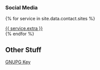 ### Social Media
{% for service in site.data.contact.sites %}
<div class="container">
    <a href="{{ service.url }}">
        <i class="{{service.class }}"></i>
        {{ service.extra }}
    </a>
</div>
{% endfor %}

## Other Stuff

<!-- <div class="container"> Don't do IRC anymore
<a href="#" disabled>
<a href="[REDACTED]">
<i class="fas fa-hashtag fa-2x"></i>
IRC
</a>
</div> -->
<div class="container">
<i class="fas fa-key fa-2x"></i>
<a href="/gnupg">
GNUPG Key
</a>
</div>